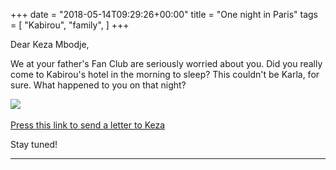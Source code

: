 +++
date = "2018-05-14T09:29:26+00:00"
title = "One night in Paris"
tags = [
    "Kabirou",
    "family",
]
+++

Dear Keza Mbodje,

We at your father's Fan Club are seriously worried about you. Did you really come to Kabirou's hotel in the morning to sleep? This couldn't be Karla, for sure. What happened to you on that night?</p>

<!--more-->
<div class="container" style="width:auto">
  <a target="blank" href="https://res.cloudinary.com/vincentstradic/image/upload/v1525863566/family/keza_lettre.jpg">
    <img src="https://res.cloudinary.com/vincentstradic/image/upload/v1525863566/family/keza_lettre.jpg" style="max-width:100%">
  </a>
</div>
<br>
<a href="mailto:keza.mbodje@gmail.com?subject=From Kabirou Mbodje Fan-Club&body=Hi, Keza, could you answer the question to you in this website: http://warileaks.com/?">Press this link to send a letter to Keza</a>

Stay tuned!
<hr>
